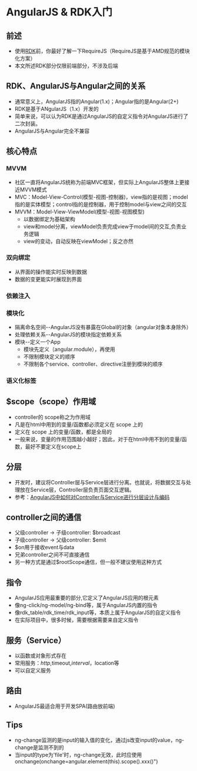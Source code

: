 # AngularJS & RDK入门

## 前述
+ 使用[RDK](https://github.com/rdkmaster/rdk)前，你最好了解一下RequireJS（RequireJS是基于AMD规范的模块化方案）
+ 本文所述RDK部分仅限前端部分，不涉及后端
      
## RDK、AngularJS与Angular之间的关系
+ 通常意义上，AngularJS指的Angular(1.x)；Angular指的是Angular(2+)
+ RDK是基于ANgularJS（1.x）开发的
+ 简单来说，可以认为RDK是通过AngularJS的自定义指令对AngularJS进行了二次封装。
+ AngularJS与Angular完全不兼容
 
## 核心特点

### MVVM
+ 社区一直将AngularJS统称为前端MVC框架，但实际上AngularJS整体上更接近MVVM模式
+ MVC：Model-View-Control(模型-视图-控制器)，view指的是视图；model指的是实体模型；control指的是控制器，用于控制model与view之间的交互
+ MVVM：Model-View-ViewModel(模型-视图-视图模型)
    + 以数据绑定为基础架构
    + view和model分离，viewModel负责完成view于model间的交互,负责业务逻辑
    + view的变动，自动反映在viewModel；反之亦然

### 双向绑定
+ 从界面的操作能实时反映到数据
+ 数据的变更能实时展现到界面

### 依赖注入

### 模块化
+ 隔离命名空间--AngularJS没有暴露在Global的对象（angular对象本身除外）
+ 处理依赖关系--AngularJS的模块指定依赖关系
+ 模块--定义一个App
    + 模块先定义（angular.module），再使用
    + 不限制模块定义的顺序
    + 不限制各个service、controller、directive注册到模块的顺序
    
### 语义化标签

## $scope（scope）作用域
+ controller的 scope称之为作用域
+ 凡是在html中用到的变量/函数都必须定义在 scope 上的
+ 定义在 scope 上的变量/函数，都是全局的
+ 一般来说，变量的作用范围越小越好；因此，对于在html中用不到的变量/函数，最好不要定义在scope上
      
## 分层
+ 开发时，建议将Controller层与Service层进行分离。也就说，将数据交互与处理放在Service层，Controller层负责页面交互逻辑。
+ 参考：[AngularJS中如何对Controller与Service进行分层设计与编码](http://www.jianshu.com/p/1e1aaf0fd30a)
      
## controller之间的通信
+ 父级controller → 子级controller: $broadcast
+ 子级controller → 父级controller: $emit
+ $on用于接收event与data
+ 兄弟controller之间不可直接通信
+ 另一种方式是通过$rootScope通信，但一般不建议使用这种方式
      
## 指令
+ AngularJS应用最重要的部分,它定义了AngularJS应用的根元素
+ 像ng-click/ng-model/ng-bind等，属于AngularJS内置的指令
+ 像rdk_table/rdk_time/rdk_input等，本质上属于AngularJS的自定义指令
+ 在实际项目中，很多时候，需要根据需要来自定义指令
      
## 服务（Service）
+ 以函数或对象形式存在
+ 常用服务：$http,$timeout,$interval，$location等
+ 可以自定义服务
      
## 路由
+ AngularJS最适合用于开发SPA(路由放前端)
      
## Tips
+ ng-change监测的是input的输入值的变化，通过js改变input的value，ng-change是监测不到的
+ 当input的type为'file'时，ng-change无效，此时应使用onchange(onchange=angular.element(this).scope().xxx()") 